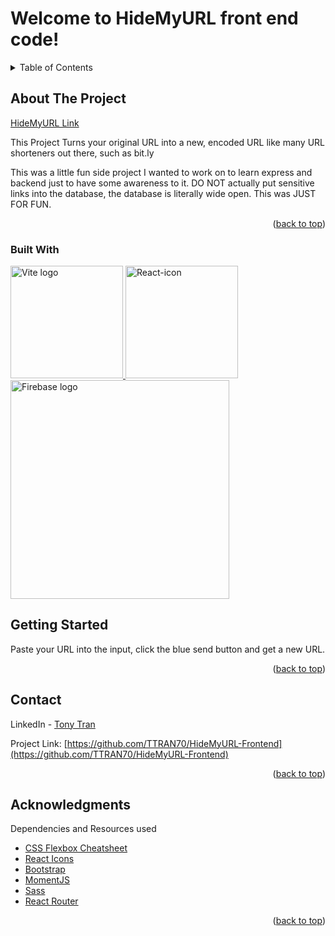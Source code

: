 # Welcome to HideMyURL front end code!

<a name="readme-top"></a>

<details>
  <summary>Table of Contents</summary>
  <ol>
    <li>
      <a href="#about-the-project">About The Project</a>
      <ul>
        <li><a href="#built-with">Built With</a></li>
      </ul>
    </li>
    <li>
      <a href="#getting-started">Getting Started</a>
    </li>
    <li><a href="#contact">Contact</a></li>
    <li><a href="#acknowledgments">Acknowledgments</a></li>
  </ol>
</details>

## About The Project

<a href=[https://weather-app-pi-lake.vercel.app/](https://hidemyurl.vercel.app/)>HideMyURL Link</a>

This Project Turns your original URL into a new, encoded URL like many URL shorteners out there, such as bit.ly

This was a little fun side project I wanted to work on to learn express and backend just to have some awareness to it.
DO NOT actually put sensitive links into the database, the database is literally wide open. This was JUST FOR FUN.

<p align="right">(<a href="#readme-top">back to top</a>)</p>

### Built With

<a href="https://vitejs.dev" target="_blank" rel="noopener noreferrer">
    <img width="180" src="https://vitejs.dev/logo.svg" alt="Vite logo">
 </a>
 <a title="Facebook, Public domain, via Wikimedia Commons" href="https://commons.wikimedia.org/wiki/File:React-icon.svg"><img width="180" alt="React-icon" src="https://upload.wikimedia.org/wikipedia/commons/thumb/a/a7/React-icon.svg/512px-React-icon.svg.png"></a>
 <a href="https://firebase.google.com target="_blank"><img width="350" src="https://firebase.google.com/static/downloads/brand-guidelines/SVG/logo-built_white.svg" alt="Firebase logo"></a>
 
 ## Getting Started

Paste your URL into the input, click the blue send button and get a new URL.

<p align="right">(<a href="#readme-top">back to top</a>)</p>

## Contact

LinkedIn - [Tony Tran](https://www.linkedin.com/in/tony-tran-468215241/)

Project Link: [https://github.com/TTRAN70/HideMyURL-Frontend](https://github.com/TTRAN70/HideMyURL-Frontend)

<p align="right">(<a href="#readme-top">back to top</a>)</p>

## Acknowledgments

Dependencies and Resources used

* [CSS Flexbox Cheatsheet](https://css-tricks.com/snippets/css/a-guide-to-flexbox/)
* [React Icons](https://react-icons.github.io/react-icons/search)
* [Bootstrap](https://getbootstrap.com/)
* [MomentJS](https://momentjs.com/)
* [Sass](https://sass-lang.com/documentation/js-api/)
* [React Router](https://reactrouter.com/en/main)


<p align="right">(<a href="#readme-top">back to top</a>)</p>
